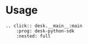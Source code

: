 # Usage

```{eval-rst}
.. click:: desk.__main__:main
    :prog: desk-python-sdk
    :nested: full
```
